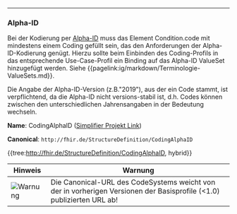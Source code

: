 ----
### Alpha-ID

Bei der Kodierung per [Alpha-ID](https://www.bfarm.de/DE/Kodiersysteme/Terminologien/Alpha-ID-SE/_node.html) muss das Element Condition.code mit mindestens einem Coding gefüllt sein, das den Anforderungen der Alpha-ID-Kodierung genügt. Hierzu sollte beim Einbinden des Coding-Profils in das entsprechende Use-Case-Profil ein Binding auf das Alpha-ID ValueSet hinzugefügt werden. Siehe {{pagelink:ig/markdown/Terminologie-ValueSets.md}}.

Die Angabe der Alpha-ID-Version (z.B."2019"), aus der ein Code stammt, ist verpflichtend, da die Alpha-ID nicht versions-stabil ist, d.h. Codes können zwischen den unterschiedlichen Jahrensangaben in der Bedeutung wechseln.

**Name**: CodingAlphaID ([Simplifier Projekt Link](https://simplifier.net/resolve?canonical=http://fhir.de/StructureDefinition/CodingAlphaID&scope=de.basisprofil.r4@1.5.0-ballot))

**Canonical**: `http://fhir.de/StructureDefinition/CodingAlphaID`

{{tree:http://fhir.de/StructureDefinition/CodingAlphaID, hybrid}}

| Hinweis | Warnung |
|---------|---------------------|
|![Warnung](https://wiki.hl7.de/images/thumb/Attention_icon.svg/100px-Attention_icon.svg.png)| Die Canonical-URL des CodeSystems weicht von der in vorherigen Versionen der Basisprofile (<1.0) publizierten URL ab! |